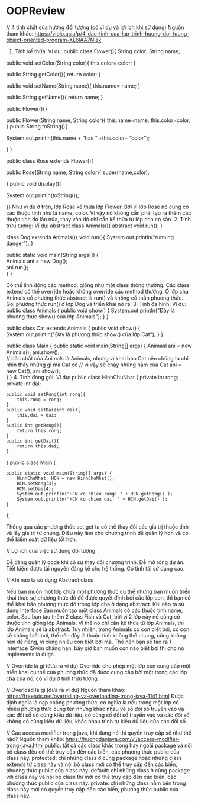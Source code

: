 # OOPReview

// 4 tính chất của hướng đối tượng (có ví dụ và lợi ích khi sử dụng)
Nguồn tham khảo: https://viblo.asia/p/4-dac-tinh-cua-lap-trinh-huong-doi-tuong-object-oriented-program-XL6lAA7Nlek
1.	Tính kế thừa: 
Ví dụ: 
public class Flower(){
String color;
String name;

public void setColor(String color){
		this.color= color;
}

public String getColor(){
	return color;
}

public void setName(String name){
		this.name= name;
}

public String getName(){
	return name;
}

public Flower(){}

public Flower(String name, String color){
this.name=name;
this.color=color;
}
public String toString(){

System.out.println(this.name + “has ” +this.color+ ”color”);

}
}

public class Rose extends Flower(){

public Rose(String name, String color){
super(name,color);

}
public void display(){

System.out.println(toString());

}}
Như ví dụ ở trên, lớp Rose kế thừa lớp Flower. Bởi vì lớp Rose nó cũng có các thuộc tính như là name, color. Vì vậy nó không cần phải tạo ra thêm các thuộc tính đó lần nữa, thay vào đó chỉ cần kế thừa từ lớp cha có sẵn.
2.	Tính trừu tượng:
Ví dụ:
abstract class Animals(){
abstract void run();
}

class Dog extends Animals(){
		void run(){
		System.out.println(“running danger”);
}

public static void main(String args[]) {  
        Animals ani = new Dog();  
        ani.run();  
    }
}

Có thể linh động các method. giống như một class thông thường.
Các class extend có thể override hoặc không override các method thường.
Ở lớp cha Animals có phương thức abstract là run() và không có thân phương thức. Gọi phương thức run() ở  lớp Dog và triển khai nó ra.
3.	Tính đa hình:
Ví dụ:
public class Animals {
    public void show() {
        System.out.println("Đây là phương thức show() của lớp Animals");
    }
}

public class Cat extends Animals {
    public void show() {
        System.out.println("Đây là phương thức show() của lớp Cat");
    }
}

public class Main {
    public static void main(String[] args) {
        Animasl ani = new Animals();
        ani.show();  
// bản chất của Animals là Animals, nhưng vì khai báo Cat  nên chúng ta chỉ nhìn thấy những gì mà Cat có
        // vì vậy sẽ chạy những hàm của Cat
        ani = new Cat();
        ani.show();  
             }
}
4.	Tính đóng gói:
Ví dụ:
public class HinhChuNhat {
    private int rong; 
    private int dai; 
    
    public void setRong(int rong){
        this.rong = rong;
    }
    public void setDai(int dai){
        this.dai = dai;
    }
    public int getRong(){
        return this.rong;
    }
    public int getDai(){
        return this.dai;
    }
}
public class Main {
 
    public static void main(String[] args) {
        HinhChuNhat  HCN = new HinhChuNhat();
        HCN.setRong(3);
        HCN.setDai(4);
        System.out.println("HCN co chieu rong: " + HCN.getRong() );
        System.out.println("HCN co chieu dai: " + HCN.getDai() );
    }
};

Thông qua các phương thức set,get ta có thể thay đổi các giá trị thuộc tính và lấy giá trị từ chúng. Điều này làm cho chương trình dễ quản lý hơn và có thể kiểm soát dữ liệu tốt hơn.

// Lợi ích của việc sử dụng đối tượng  

Dễ dàng quản lý code khi có sự thay đổi chương trình.
Dễ mở rộng dự án.
Tiết kiệm được tài nguyên đáng kể cho hệ thống.
Có tính tái sử dụng cao.

// Khi nào ta sử dụng Abstract class

Nếu bạn muốn một lớp chứa một phương thức cụ thể nhưng bạn muốn triển khai thực sự phương thức đó để được quyết định bởi các lớp con, thì bạn có thể khai báo phương thức đó trong lớp cha ở dạng abstract.
Khi nào ta sử dụng Interface
Bạn muốn tạo một class Animals có các thuộc tính name, color. Sau bạn tạo thêm 2 class Fish và Cat, bởi vì 2 lớp này nó cũng có thuộc tính giống lớp Animals. Vì thế nó chỉ cần kế thừa từ lớp Animals, thì lớp Animals sẽ là abstract. Tuy nhiên, trong Animals có con biết bơi, có con sẽ không biết bơi, thế nên đây là thuộc tính không thể chung, cũng không nên để riêng, vì cũng nhiều con biết bơi mà. Thế nên bạn sẽ tạo ra 1 interface ISwim chẳng hạn, bây giờ bạn muốn con nào biết bơi thì cho nó implements là được.

// Override là gì (đưa ra ví dụ)
Override cho phép một lớp con cung cấp một triển khai cụ thể của phương thức đã được cung cấp bởi một trong các lớp cha của nó, có ví dụ ở tính trừu tượng.

// Overload là gì (đưa ra ví dụ)
Nguồn tham khảo: https://freetuts.net/overriding-va-overloading-trong-java-1141.html
Được định nghĩa là nạp chồng phương thức, có nghĩa là nếu trong một lớp có nhiều phương thức cùng tên nhưng khác nhau về số đối số truyền vào và các đối số có cùng kiểu dữ liệu, có cùng số đối số truyền vào và các đối số không có cùng kiểu dữ liệu, khác nhau trình tự kiểu dữ liệu của các đối số.

// Các access modifier trong java, khi dùng nó thì quyền truy cập sẽ như thế nào?
Nguồn tham khảo: https://huongdanjava.com/vi/access-modifier-trong-java.html
public: tất cả các class khác trong hay ngoài package và nội bộ class đều có thể truy cập đến các biến, các phương thức public của class này.
protected: chỉ những class ở cùng package hoặc những class extends từ class này và nội bộ class mới có thể truy cập đến các biến, phương thức public của class này.
default: chỉ những class ở cùng package với class này và nội bộ class thì mới có thể truy cập đến các biến, các phương thức public của class này.
private: chỉ những class nằm bên trong class này mới có quyền truy cập đến các biến, phương thức public của class này.


